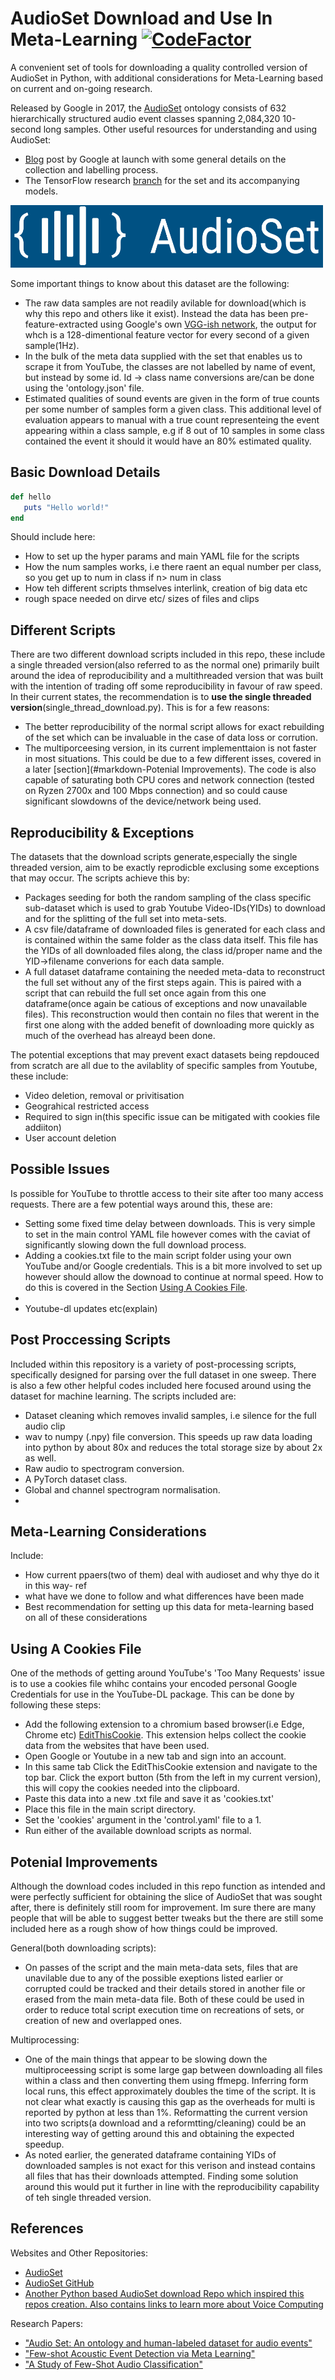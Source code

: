 # AudioSet Download and Use In Meta-Learning    [![CodeFactor](https://www.codefactor.io/repository/github/cheggan/audioset-for-meta-learning/badge?s=750292eb018de440a569bba7ac43889da24f176e)](https://www.codefactor.io/repository/github/cheggan/audioset-for-meta-learning)
A convenient set of tools for downloading a quality controlled version of AudioSet in Python, with additional considerations for Meta-Learning based on current and on-going research.


Released by Google in 2017, the [AudioSet](https://research.google.com/audioset/) ontology consists of 632 hierarchically structured audio event classes spanning 2,084,320 10-second long samples. Other useful resources for understanding and using AudioSet:
- [Blog](https://ai.googleblog.com/2017/03/announcing-audioset-dataset-for-audio.html) post by Google at launch with some general details on the collection and labelling process.
- The TensorFlow research [branch](https://github.com/tensorflow/models/tree/master/research/audioset#models-for-audioset-a-large-scale-dataset-of-audio-events) for the set and its accompanying models.

<img src="images/AudioSet_logo.png" width="500" height="100" class="center"/>

Some important things to know about this dataset are the following:
- The raw data samples are not readily avilable for download(which is why this repo and others like it exist). Instead the data has been pre-feature-extracted using Google's own [VGG-ish network](https://github.com/tensorflow/models/tree/master/research/audioset/vggish), the output for whch is a 128-dimentional feature vector for every second of a given sample(1Hz).
- In the bulk of the meta data supplied with the set that enables us to scrape it from YouTube, the classes are not labelled by name of event, but instead by some id. Id -> class name conversions are/can be done using the 'ontology.json' file.
- Estimated qualities of sound events are given in the form of true counts per some number of samples form a given class. This additional level of evaluation appears to manual with a true count representeing the event appearing within a class sample, e.g if 8 out of 10 samples in some class contained the event it should it would have an 80% estimated quality.


## Basic Download Details
```ruby
def hello
   puts "Hello world!"
end
```
Should include here:
- How to set up the hyper params and main YAML file for the scripts
- How the num samples works, i.e there raent an equal number per class, so you get up to num in class if n> num in class
- How teh different scripts thmselves interlink, creation of big data etc
- rough space needed on dirve etc/ sizes of files and clips


## Different Scripts
There are two different download scripts included in this repo, these include a single threaded version(also referred to as the normal one) primarily built around the idea of reproducibility and a multithreaded version that was built with the intention of trading off some reproducibility in favour of raw speed. In their current states, the recommendation is to **use the single threaded version**(single_thread_download.py). This is for a few reasons:
- The better reproducibility of the normal script allows for exact rebuilding of the set which can be invaluable in the case of data loss or corrution.
- The multiporceesing version, in its current implementtaion is not faster in most situations. This could be due to a few different isses, covered in a later [section](#markdown-Potenial Improvements). The code is also capable of saturating both CPU cores and network connection (tested on Ryzen 2700x and 100 Mbps connection) and so could cause significant slowdowns of the device/network being used.


## Reproducibility & Exceptions
The datasets that the download scripts generate,especially the single threaded version, aim to be exactly reprodicble exclusing some exceptions that may occur. The scripts achieve this by:
- Packages seeding for both the random sampling of the class specific sub-dataset which is used to grab Youtube Video-IDs(YIDs) to download and for the splitting of the full set into meta-sets.
- A csv file/dataframe of downloaded files is generated for each class and is contained within the same folder as the class data itself. This file has the YIDs of all downloaded files along, the class id/proper name and the YID->filename converions for each data sample.
- A full dataset dataframe containing the needed meta-data to reconstruct the full set without any of the first steps again. This is paired with a script that can rebuild the full set once again from this one dataframe(once again be catious of exceptions and now unavailable files). This reconstruction would then contain no files that werent in the first one along with the added benefit of downloading more quickly as much of the overhead has alreayd been done. 

The potential exceptions that may prevent exact datasets being repdouced from scratch are all due to the avilablity of specific samples from Youtube, these include:
- Video deletion, removal or privitisation
- Geograhical restricted access
- Required to sign in(this specific issue can be mitigated with cookies file addiiton)
- User account deletion

## Possible Issues
Is possible for YouTube to throttle access to their site after too many access requests. There are a few potential ways around this, these are:
- Setting some fixed time delay between downloads. This is very simple to set in the main control YAML file however comes with the caviat of significantly slowing down the full download process.
- Adding a cookies.txt file to the main script folder using your own YouTube and/or Google credentials. This is a bit more involved to set up however should allow the downoad to continue at normal speed. How to do this is covered in the Section  [Using A Cookies File](#markdown-Using-A-Cookies-File).
- 
- Youtube-dl updates etc(explain)

## Post Proccessing Scripts
Included within this repository is a variety of post-processing scripts, specifically designed for parsing over the full dataset in one sweep. There is also a few other helpful codes included here focused around using the dataset for machine learning. The scripts included are:
- Dataset cleaning which removes invalid samples, i.e silence for the full audio clip
- wav to numpy (.npy) file conversion. This speeds up raw data loading into python by about 80x and reduces the total storage size by about 2x as well.
- Raw audio to spectrogram conversion.
- A PyTorch dataset class.
- Global and channel spectrogram normalisation.
- 

## Meta-Learning Considerations
Include:
- How current ppaers(two of them) deal with audioset and why thye do it in this way- ref
- what have we done to follow and what differences have been made
- Best recommendation for setting up this data for meta-learning based on all of these considerations

## Using A Cookies File

One of the methods of getting around YouTube's 'Too Many Requests' issue is to use a cookies file whihc contains your encoded personal Google Credentials for use in the YouTube-DL package. This can be done by following these steps:
- Add the following extension to a chromium based browser(i.e Edge, Chrome etc) [EditThisCookie](https://chrome.google.com/webstore/detail/editthiscookie/fngmhnnpilhplaeedifhccceomclgfbg). This extension helps collect the cookie data from the websites that have been used.
- Open Google or Youtube in a new tab and sign into an account.
- In this same tab Click the EditThisCookie extension and navigate to the top bar. Click the export button (5th from the left in my current version), this will copy the cookies needed into the clipboard.
- Paste this data into a new .txt file and save it as 'cookies.txt'
- Place this file in the main script directory.
- Set the 'cookies' argument in the 'control.yaml' file to a 1. 
- Run either of the available download scripts as normal.

## Potenial Improvements
Although the download codes included in this repo function as intended and were perfectly sufficient for obtaining the slice of AudioSet that was sought after, there is definitely still room for improvement. Im sure there are many people that will be able to suggest better tweaks but the there are still some included here as a rough show of how things could be improved.

General(both downloading scripts):
- On passes of the script and the main meta-data sets, files that are unavilable due to any of the possible exeptions listed earlier or corrupted could be tracked and their details stored in another file or erased from the main meta-data file. Both of these could be used in order to reduce total script execution time on recreations of sets, or creation of new and overlapped ones.


Multiprocessing:
- One of the main things that appear to be slowing down the multiproceessing script is some large gap between downloading all files within a class and then converting them using ffmepg. Inferring form local runs, this effect approximately doubles the time of the script. It is not clear what exactly is causing this gap as the overheads for multi is reported by python at less than 1%. Reformatting the current version into two scripts(a download and a reformtting/cleaning) could be an interesting way of getting around this and obtaining the expected speedup.
- As noted earlier, the generated dataframe containing YIDs of downloaded samples is not exact for this verison and instead contains all files that has their downloads attempted. Finding some solution around this would put it further in line with the reproducibility capability of teh single threaded version.


## References
Websites and Other Repositories:
- [AudioSet](https://research.google.com/audioset/index.html)
- [AudioSet GitHub](https://github.com/audioset/ontology)
- [Another Python based AudioSet download Repo which inspired this repos creation. Also contains links to learn more about Voice Computing](https://github.com/jim-schwoebel/download_audioset)

Research Papers:
- ["Audio Set: An ontology and human-labeled dataset for audio events"](https://research.google/pubs/pub45857/)
- ["Few-shot Acoustic Event Detection via Meta Learning"](https://arxiv.org/pdf/2002.09143.pdf)
- ["A Study of Few-Shot Audio Classification"](https://arxiv.org/abs/2012.01573)
